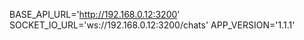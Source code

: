 BASE_API_URL='http://192.168.0.12:3200'
SOCKET_IO_URL='ws://192.168.0.12:3200/chats'
APP_VERSION='1.1.1'

